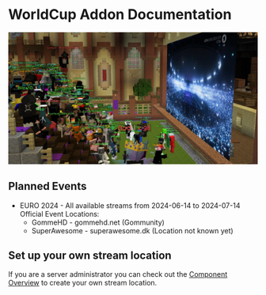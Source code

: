 # WorldCup Addon Documentation
![header](.assets/header.jpeg)

## Planned Events
- EURO 2024 - All available streams from 2024-06-14 to 2024-07-14<br>
  Official Event Locations:
  - GommeHD - gommehd.net (Gommunity)
  - SuperAwesome - superawesome.dk (Location not known yet)

## Set up your own stream location
If you are a server administrator you can check out the [Component Overview](/components.md) to create your own stream location.